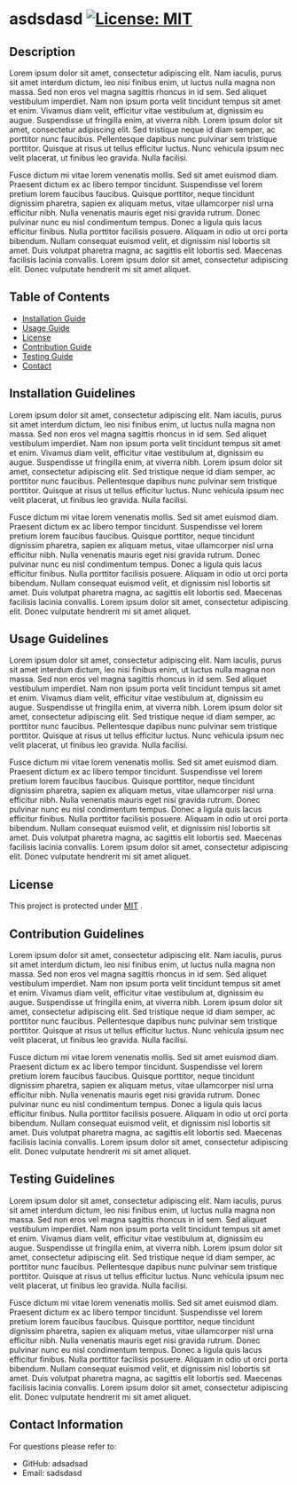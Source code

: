 
  # asdsdasd   [![License: MIT](https://img.shields.io/badge/License-MIT-yellow.svg)](https://opensource.org/licenses/MIT)

  ## Description
  Lorem ipsum dolor sit amet, consectetur adipiscing elit. Nam iaculis, purus sit amet interdum dictum, leo nisi finibus enim, ut luctus nulla magna non massa. Sed non eros vel magna sagittis rhoncus in id sem. Sed aliquet vestibulum imperdiet. Nam non ipsum porta velit tincidunt tempus sit amet et enim. Vivamus diam velit, efficitur vitae vestibulum at, dignissim eu augue. Suspendisse ut fringilla enim, at viverra nibh. Lorem ipsum dolor sit amet, consectetur adipiscing elit. Sed tristique neque id diam semper, ac porttitor nunc faucibus. Pellentesque dapibus nunc pulvinar sem tristique porttitor. Quisque at risus ut tellus efficitur luctus. Nunc vehicula ipsum nec velit placerat, ut finibus leo gravida. Nulla facilisi.

Fusce dictum mi vitae lorem venenatis mollis. Sed sit amet euismod diam. Praesent dictum ex ac libero tempor tincidunt. Suspendisse vel lorem pretium lorem faucibus faucibus. Quisque porttitor, neque tincidunt dignissim pharetra, sapien ex aliquam metus, vitae ullamcorper nisl urna efficitur nibh. Nulla venenatis mauris eget nisi gravida rutrum. Donec pulvinar nunc eu nisl condimentum tempus. Donec a ligula quis lacus efficitur finibus. Nulla porttitor facilisis posuere. Aliquam in odio ut orci porta bibendum. Nullam consequat euismod velit, et dignissim nisl lobortis sit amet. Duis volutpat pharetra magna, ac sagittis elit lobortis sed. Maecenas facilisis lacinia convallis. Lorem ipsum dolor sit amet, consectetur adipiscing elit. Donec vulputate hendrerit mi sit amet aliquet.

  ## Table of Contents
  * [Installation Guide](##-installationguidelines)
  * [Usage Guide](##-usageguidelines)
  * [License](##-license)
  * [Contribution Guide](##-contributionguidelines)
  * [Testing Guide](##-testingguidelines)
  * [Contact](##-contactinformation) 
    
  ## Installation Guidelines
  Lorem ipsum dolor sit amet, consectetur adipiscing elit. Nam iaculis, purus sit amet interdum dictum, leo nisi finibus enim, ut luctus nulla magna non massa. Sed non eros vel magna sagittis rhoncus in id sem. Sed aliquet vestibulum imperdiet. Nam non ipsum porta velit tincidunt tempus sit amet et enim. Vivamus diam velit, efficitur vitae vestibulum at, dignissim eu augue. Suspendisse ut fringilla enim, at viverra nibh. Lorem ipsum dolor sit amet, consectetur adipiscing elit. Sed tristique neque id diam semper, ac porttitor nunc faucibus. Pellentesque dapibus nunc pulvinar sem tristique porttitor. Quisque at risus ut tellus efficitur luctus. Nunc vehicula ipsum nec velit placerat, ut finibus leo gravida. Nulla facilisi.

Fusce dictum mi vitae lorem venenatis mollis. Sed sit amet euismod diam. Praesent dictum ex ac libero tempor tincidunt. Suspendisse vel lorem pretium lorem faucibus faucibus. Quisque porttitor, neque tincidunt dignissim pharetra, sapien ex aliquam metus, vitae ullamcorper nisl urna efficitur nibh. Nulla venenatis mauris eget nisi gravida rutrum. Donec pulvinar nunc eu nisl condimentum tempus. Donec a ligula quis lacus efficitur finibus. Nulla porttitor facilisis posuere. Aliquam in odio ut orci porta bibendum. Nullam consequat euismod velit, et dignissim nisl lobortis sit amet. Duis volutpat pharetra magna, ac sagittis elit lobortis sed. Maecenas facilisis lacinia convallis. Lorem ipsum dolor sit amet, consectetur adipiscing elit. Donec vulputate hendrerit mi sit amet aliquet.

  ## Usage Guidelines
  Lorem ipsum dolor sit amet, consectetur adipiscing elit. Nam iaculis, purus sit amet interdum dictum, leo nisi finibus enim, ut luctus nulla magna non massa. Sed non eros vel magna sagittis rhoncus in id sem. Sed aliquet vestibulum imperdiet. Nam non ipsum porta velit tincidunt tempus sit amet et enim. Vivamus diam velit, efficitur vitae vestibulum at, dignissim eu augue. Suspendisse ut fringilla enim, at viverra nibh. Lorem ipsum dolor sit amet, consectetur adipiscing elit. Sed tristique neque id diam semper, ac porttitor nunc faucibus. Pellentesque dapibus nunc pulvinar sem tristique porttitor. Quisque at risus ut tellus efficitur luctus. Nunc vehicula ipsum nec velit placerat, ut finibus leo gravida. Nulla facilisi.

Fusce dictum mi vitae lorem venenatis mollis. Sed sit amet euismod diam. Praesent dictum ex ac libero tempor tincidunt. Suspendisse vel lorem pretium lorem faucibus faucibus. Quisque porttitor, neque tincidunt dignissim pharetra, sapien ex aliquam metus, vitae ullamcorper nisl urna efficitur nibh. Nulla venenatis mauris eget nisi gravida rutrum. Donec pulvinar nunc eu nisl condimentum tempus. Donec a ligula quis lacus efficitur finibus. Nulla porttitor facilisis posuere. Aliquam in odio ut orci porta bibendum. Nullam consequat euismod velit, et dignissim nisl lobortis sit amet. Duis volutpat pharetra magna, ac sagittis elit lobortis sed. Maecenas facilisis lacinia convallis. Lorem ipsum dolor sit amet, consectetur adipiscing elit. Donec vulputate hendrerit mi sit amet aliquet.

  ## License
  This project is protected under <a href="https://opensource.org/licenses/MIT" target="_blank">MIT</a> . 


  ## Contribution Guidelines
Lorem ipsum dolor sit amet, consectetur adipiscing elit. Nam iaculis, purus sit amet interdum dictum, leo nisi finibus enim, ut luctus nulla magna non massa. Sed non eros vel magna sagittis rhoncus in id sem. Sed aliquet vestibulum imperdiet. Nam non ipsum porta velit tincidunt tempus sit amet et enim. Vivamus diam velit, efficitur vitae vestibulum at, dignissim eu augue. Suspendisse ut fringilla enim, at viverra nibh. Lorem ipsum dolor sit amet, consectetur adipiscing elit. Sed tristique neque id diam semper, ac porttitor nunc faucibus. Pellentesque dapibus nunc pulvinar sem tristique porttitor. Quisque at risus ut tellus efficitur luctus. Nunc vehicula ipsum nec velit placerat, ut finibus leo gravida. Nulla facilisi.

Fusce dictum mi vitae lorem venenatis mollis. Sed sit amet euismod diam. Praesent dictum ex ac libero tempor tincidunt. Suspendisse vel lorem pretium lorem faucibus faucibus. Quisque porttitor, neque tincidunt dignissim pharetra, sapien ex aliquam metus, vitae ullamcorper nisl urna efficitur nibh. Nulla venenatis mauris eget nisi gravida rutrum. Donec pulvinar nunc eu nisl condimentum tempus. Donec a ligula quis lacus efficitur finibus. Nulla porttitor facilisis posuere. Aliquam in odio ut orci porta bibendum. Nullam consequat euismod velit, et dignissim nisl lobortis sit amet. Duis volutpat pharetra magna, ac sagittis elit lobortis sed. Maecenas facilisis lacinia convallis. Lorem ipsum dolor sit amet, consectetur adipiscing elit. Donec vulputate hendrerit mi sit amet aliquet.

  ## Testing Guidelines
Lorem ipsum dolor sit amet, consectetur adipiscing elit. Nam iaculis, purus sit amet interdum dictum, leo nisi finibus enim, ut luctus nulla magna non massa. Sed non eros vel magna sagittis rhoncus in id sem. Sed aliquet vestibulum imperdiet. Nam non ipsum porta velit tincidunt tempus sit amet et enim. Vivamus diam velit, efficitur vitae vestibulum at, dignissim eu augue. Suspendisse ut fringilla enim, at viverra nibh. Lorem ipsum dolor sit amet, consectetur adipiscing elit. Sed tristique neque id diam semper, ac porttitor nunc faucibus. Pellentesque dapibus nunc pulvinar sem tristique porttitor. Quisque at risus ut tellus efficitur luctus. Nunc vehicula ipsum nec velit placerat, ut finibus leo gravida. Nulla facilisi.

Fusce dictum mi vitae lorem venenatis mollis. Sed sit amet euismod diam. Praesent dictum ex ac libero tempor tincidunt. Suspendisse vel lorem pretium lorem faucibus faucibus. Quisque porttitor, neque tincidunt dignissim pharetra, sapien ex aliquam metus, vitae ullamcorper nisl urna efficitur nibh. Nulla venenatis mauris eget nisi gravida rutrum. Donec pulvinar nunc eu nisl condimentum tempus. Donec a ligula quis lacus efficitur finibus. Nulla porttitor facilisis posuere. Aliquam in odio ut orci porta bibendum. Nullam consequat euismod velit, et dignissim nisl lobortis sit amet. Duis volutpat pharetra magna, ac sagittis elit lobortis sed. Maecenas facilisis lacinia convallis. Lorem ipsum dolor sit amet, consectetur adipiscing elit. Donec vulputate hendrerit mi sit amet aliquet.
  ## Contact Information
  For questions please refer to: 
   * GitHub: adsadsad
   * Email: sadsdasd
